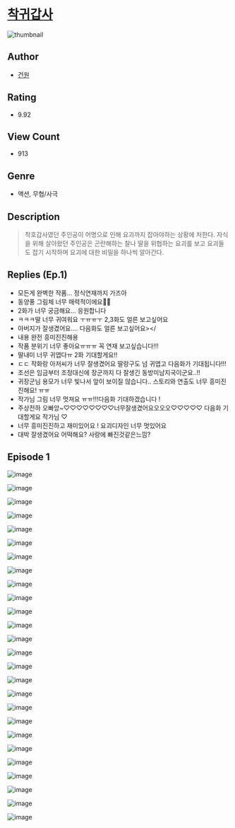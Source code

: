 # [착귀갑사](https://comic.naver.com/challenge/list?titleId=810043)
![thumbnail](https://image-comic.pstatic.net/user_contents_data/challenge_comic/2023/05/23/348628/upload_7363778144944534066_480x623.jpeg)

## Author
- [건원](https://comic.naver.com/artistTitle?id=348628)

## Rating
- 9.92

## View Count
- 913

## Genre
- 액션, 무협/사극

## Description
> 착호갑사였던 주인공이 어명으로 인해 요괴까지 잡아야하는 상황에 처한다. 자식을 위해 살아왔던 주인공은 곤란해하는 찰나 딸을 위협하는 요괴를 보고 요괴들도 잡기 시작하며 요괴에 대한 비밀을 하나씩 알아간다.

## Replies (Ep.1)
- 모든게 완벽한 작품... 정식연재까지 가즈아
- 동양풍 그림체 너무 매력적이에요🥹🥹
- 2화가 너무 궁금해요... 응원합니다
- ㅋㅋㅋ딸 너무 귀여워요 ㅜㅠㅠㅜ 2,3화도 얼른 보고싶어요
- 아버지가 잘생겼어요.... 다음화도 얼른 보고싶어요></
- 내용 완전 흥미진진해용
- 작품 분위기 너무 좋아요ㅠㅠㅠ 꼭 연재 보고싶습니다!!!
- 딸내미 너무 귀엽다ㅠ 2화 기대할게요!!
- ㄷㄷ 작화랑 아저씨가 너무 잘생겼어요 딸랑구도 넘 귀엽고 다음화가 기대됩니다!!!
- 조선은 임금부터 조정대신에 장군까지 다 잘생긴 동방미남지국이군요..!!
- 귀장군님 용모가 너무 빛나서 앞이 보이질 않습니다.. 스토리와 연출도 너무 흥미진진해요! ㅠㅠ
- 작가님 그림 너무 멋져요 ㅠㅠ!!!다음화 기대하겠습니다 !
- 주상전하 오빠앙~♡♡♡♡♡♡♡♡너무잘생겼어요오오오♡♡♡♡♡ 다음화 기대할게요 작가님 ♡
- 너무 흥미진진하고 재미있어요 ! 요괴디자인 너무 멋있어요
- 대박 잘생겼어요 어떡해요? 사랑에 빠진것같은느낌?

## Episode 1
![image](https://image-comic.pstatic.net/user_contents_data/challenge_comic/2023/05/23/348628/upload_4063481827597247281.jpeg)

![image](https://image-comic.pstatic.net/user_contents_data/challenge_comic/2023/05/23/348628/upload_3545568990630917173.jpeg)

![image](https://image-comic.pstatic.net/user_contents_data/challenge_comic/2023/05/23/348628/upload_3991985000917786930.jpeg)

![image](https://image-comic.pstatic.net/user_contents_data/challenge_comic/2023/05/23/348628/upload_7075491672127464759.jpeg)

![image](https://image-comic.pstatic.net/user_contents_data/challenge_comic/2023/05/23/348628/upload_7089622595681858403.jpeg)

![image](https://image-comic.pstatic.net/user_contents_data/challenge_comic/2023/05/23/348628/upload_3774406149537018676.jpeg)

![image](https://image-comic.pstatic.net/user_contents_data/challenge_comic/2023/05/23/348628/upload_4063998632375169892.jpeg)

![image](https://image-comic.pstatic.net/user_contents_data/challenge_comic/2023/05/23/348628/upload_7377793809434174259.jpeg)

![image](https://image-comic.pstatic.net/user_contents_data/challenge_comic/2023/05/23/348628/upload_7221295718734444901.jpeg)

![image](https://image-comic.pstatic.net/user_contents_data/challenge_comic/2023/05/23/348628/upload_7090129492758507874.jpeg)

![image](https://image-comic.pstatic.net/user_contents_data/challenge_comic/2023/05/23/348628/upload_7005130852298798386.jpeg)

![image](https://image-comic.pstatic.net/user_contents_data/challenge_comic/2023/05/23/348628/upload_3775253658206430817.jpeg)

![image](https://image-comic.pstatic.net/user_contents_data/challenge_comic/2023/05/23/348628/upload_7306306878336218681.jpeg)

![image](https://image-comic.pstatic.net/user_contents_data/challenge_comic/2023/05/23/348628/upload_7234576750539452472.jpeg)

![image](https://image-comic.pstatic.net/user_contents_data/challenge_comic/2023/05/23/348628/upload_4063766811579330613.jpeg)

![image](https://image-comic.pstatic.net/user_contents_data/challenge_comic/2023/05/23/348628/upload_7147882418336576869.jpeg)

![image](https://image-comic.pstatic.net/user_contents_data/challenge_comic/2023/05/23/348628/upload_3846410748714627128.jpeg)

![image](https://image-comic.pstatic.net/user_contents_data/challenge_comic/2023/05/23/348628/upload_7161063367958291046.jpeg)

![image](https://image-comic.pstatic.net/user_contents_data/challenge_comic/2023/05/23/348628/upload_3762533421184017253.jpeg)

![image](https://image-comic.pstatic.net/user_contents_data/challenge_comic/2023/05/23/348628/upload_3906933378325690209.jpeg)

![image](https://image-comic.pstatic.net/user_contents_data/challenge_comic/2023/05/23/348628/upload_7306638703197632868.jpeg)

![image](https://image-comic.pstatic.net/user_contents_data/challenge_comic/2023/05/23/348628/upload_4051330054417102694.jpeg)

![image](https://image-comic.pstatic.net/user_contents_data/challenge_comic/2023/05/23/348628/upload_3761175721841799524.jpeg)

![image](https://image-comic.pstatic.net/user_contents_data/challenge_comic/2023/05/23/348628/upload_3486412160553268069.jpeg)

![image](https://image-comic.pstatic.net/user_contents_data/challenge_comic/2023/05/23/348628/upload_3905011444952281399.jpeg)

![image](https://image-comic.pstatic.net/user_contents_data/challenge_comic/2023/05/23/348628/upload_7291717269467838008.jpeg)
